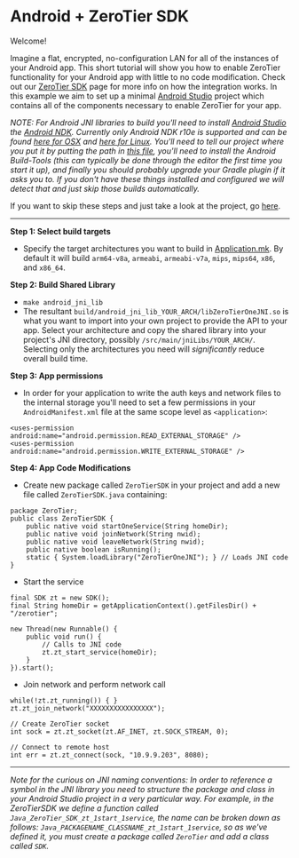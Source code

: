 Android + ZeroTier SDK
====

Welcome!

Imagine a flat, encrypted, no-configuration LAN for all of the instances of your Android app. This short tutorial will show you how to enable ZeroTier functionality for your Android app with little to no code modification. Check out our [ZeroTier SDK](https://www.zerotier.com/blog) page for more info on how the integration works. In this example we aim to set up a minimal [Android Studio](https://developer.android.com/studio/index.html) project which contains all of the components necessary to enable ZeroTier for your app.

*NOTE: For Android JNI libraries to build you'll need to install [Android Studio](https://developer.android.com/studio/index.html) the [Android NDK](https://developer.android.com/ndk/index.html). Currently only Android NDK r10e is supported and can be found [here for OSX](http://dl.google.com/android/repository/android-ndk-r10e-darwin-x86_64.zip) and [here for Linux](http://dl.google.com/android/repository/android-ndk-r10e-linux-x86_64.zip). You'll need to tell our project where you put it by putting the path in [this file](android/proj/local.properties), you'll need to install the Android Build-Tools (this can typically be done through the editor the first time you start it up), and finally you should probably upgrade your Gradle plugin if it asks you to. If you don't have these things installed and configured we will detect that and just skip those builds automatically.*

If you want to skip these steps and just take a look at the project, go [here](example_app).

***
**Step 1: Select build targets**
 - Specify the target architectures you want to build in [Application.mk](android/java/jni/Application.mk). By default it will build `arm64-v8a`, `armeabi`, `armeabi-v7a`, `mips`, `mips64`, `x86`, and `x86_64`.

**Step 2: Build Shared Library**
 - `make android_jni_lib`
 - The resultant `build/android_jni_lib_YOUR_ARCH/libZeroTierOneJNI.so` is what you want to import into your own project to provide the API to your app. Select your architecture and copy the shared library into your project's JNI directory, possibly `/src/main/jniLibs/YOUR_ARCH/`. Selecting only the architectures you need will *significantly* reduce overall build time.

**Step 3: App permissions**

 - In order for your application to write the auth keys and network files to the internal storage you'll need to set a few permissions in your `AndroidManifest.xml` file at the same scope level as `<application>`:

```
<uses-permission android:name="android.permission.READ_EXTERNAL_STORAGE" />
<uses-permission android:name="android.permission.WRITE_EXTERNAL_STORAGE" />
```

**Step 4: App Code Modifications**
 - Create new package called `ZeroTierSDK` in your project and add a new file called `ZeroTierSDK.java` containing:

```
package ZeroTier;
public class ZeroTierSDK {
    public native void startOneService(String homeDir);
    public native void joinNetwork(String nwid);
    public native void leaveNetwork(String nwid);
    public native boolean isRunning();
    static { System.loadLibrary("ZeroTierOneJNI"); } // Loads JNI code
}
```

 - Start the service

```
final SDK zt = new SDK();
final String homeDir = getApplicationContext().getFilesDir() + "/zerotier";

new Thread(new Runnable() {
    public void run() {
        // Calls to JNI code
        zt.zt_start_service(homeDir);
    }
}).start();
```

 - Join network and perform network call

```
while(!zt.zt_running()) { }
zt.zt_join_network("XXXXXXXXXXXXXXXX");

// Create ZeroTier socket
int sock = zt.zt_socket(zt.AF_INET, zt.SOCK_STREAM, 0);

// Connect to remote host
int err = zt.zt_connect(sock, "10.9.9.203", 8080);
```

***

*Note for the curious on JNI naming conventions: In order to reference a symbol in the JNI library you need to structure the package and class in your Android Studio project in a very particular way. For example, in the ZeroTierSDK we define a function called `Java_ZeroTier_SDK_zt_1start_1service`, the name can be broken down as follows: `Java_PACKAGENAME_CLASSNAME_zt_1start_1service`, so as we've defined it, you must create a package called `ZeroTier` and add a class called `SDK`.*